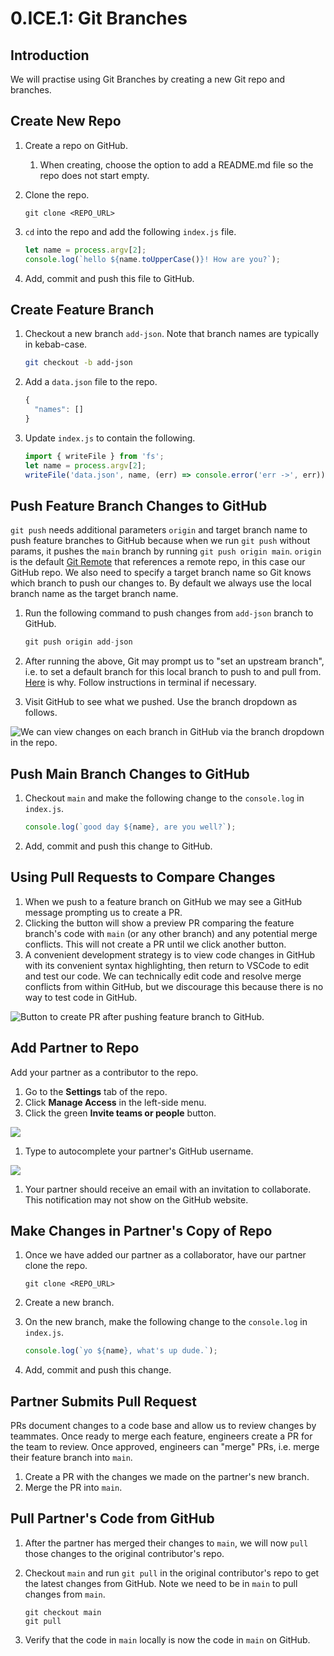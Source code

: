 # 0.ICE.1: Git Branches

## Introduction

We will practise using Git Branches by creating a new Git repo and branches.

## Create New Repo

1. Create a repo on GitHub.
   1. When creating, choose the option to add a README.md file so the repo does not start empty.
2. Clone the repo.

   ```text
   git clone <REPO_URL>
   ```

3. `cd` into the repo and add the following `index.js` file.

   ```javascript
   let name = process.argv[2];
   console.log(`hello ${name.toUpperCase()}! How are you?`);
   ```

4. Add, commit and push this file to GitHub.

## Create Feature Branch

1. Checkout a new branch `add-json`. Note that branch names are typically in kebab-case.

   ```bash
   git checkout -b add-json
   ```

2. Add a `data.json` file to the repo.

   ```javascript
   {
     "names": []
   }
   ```

3. Update `index.js` to contain the following.

   ```javascript
   import { writeFile } from 'fs';
   let name = process.argv[2];
   writeFile('data.json', name, (err) => console.error('err ->', err));
   ```

## Push Feature Branch Changes to GitHub

`git push` needs additional parameters `origin` and target branch name to push feature branches to GitHub because when we run `git push` without params, it pushes the `main` branch by running `git push origin main`. `origin` is the default [Git Remote](https://git-scm.com/docs/git-remote.html) that references a remote repo, in this case our GitHub repo. We also need to specify a target branch name so Git knows which branch to push our changes to. By default we always use the local branch name as the target branch name.

1. Run the following command to push changes from `add-json` branch to GitHub.

   ```javascript
   git push origin add-json
   ```

2. After running the above, Git may prompt us to "set an upstream branch", i.e. to set a default branch for this local branch to push to and pull from. [Here](https://stackoverflow.com/questions/37770467/why-do-i-have-to-git-push-set-upstream-origin-branch) is why. Follow instructions in terminal if necessary.
3. Visit GitHub to see what we pushed. Use the branch dropdown as follows.

![We can view changes on each branch in GitHub via the branch dropdown in the repo.](../../../.gitbook/assets/screen-shot-2020-11-10-at-9.09.52-pm.png)

## Push Main Branch Changes to GitHub

1. Checkout `main` and make the following change to the `console.log` in `index.js`.

   ```javascript
   console.log(`good day ${name}, are you well?`);
   ```

2. Add, commit and push this change to GitHub.

## Using Pull Requests to Compare Changes

1. When we push to a feature branch on GitHub we may see a GitHub message prompting us to create a PR.
2. Clicking the button will show a preview PR comparing the feature branch's code with `main` \(or any other branch\) and any potential merge conflicts. This will not create a PR until we click another button.
3. A convenient development strategy is to view code changes in GitHub with its convenient syntax highlighting, then return to VSCode to edit and test our code. We can technically edit code and resolve merge conflicts from within GitHub, but we discourage this because there is no way to test code in GitHub.

![Button to create PR after pushing feature branch to GitHub.](../../../.gitbook/assets/screen-shot-2020-11-10-at-9.27.42-pm.png)

## Add Partner to Repo

Add your partner as a contributor to the repo.

1. Go to the **Settings** tab of the repo.
2. Click **Manage Access** in the left-side menu.
3. Click the green **Invite teams or people** button.

![](../../../.gitbook/assets/screen-shot-2020-11-10-at-9.13.35-pm.png)

1. Type to autocomplete your partner's GitHub username.

![](../../../.gitbook/assets/screen-shot-2020-11-10-at-9.13.46-pm.png)

1. Your partner should receive an email with an invitation to collaborate. This notification may not show on the GitHub website.

## Make Changes in Partner's Copy of Repo

1. Once we have added our partner as a collaborator, have our partner clone the repo.

   ```text
   git clone <REPO_URL>
   ```

2. Create a new branch.
3. On the new branch, make the following change to the `console.log` in `index.js`.

   ```javascript
   console.log(`yo ${name}, what's up dude.`);
   ```

4. Add, commit and push this change.

## Partner Submits Pull Request

PRs document changes to a code base and allow us to review changes by teammates. Once ready to merge each feature, engineers create a PR for the team to review. Once approved, engineers can "merge" PRs, i.e. merge their feature branch into `main`.

1. Create a PR with the changes we made on the partner's new branch.
2. Merge the PR into `main`.

## Pull Partner's Code from GitHub

1. After the partner has merged their changes to `main`, we will now `pull` those changes to the original contributor's repo.
2. Checkout `main` and run `git pull` in the original contributor's repo to get the latest changes from GitHub. Note we need to be in `main` to pull changes from `main`.

   ```text
   git checkout main
   git pull
   ```

3. Verify that the code in `main` locally is now the code in `main` on GitHub.

